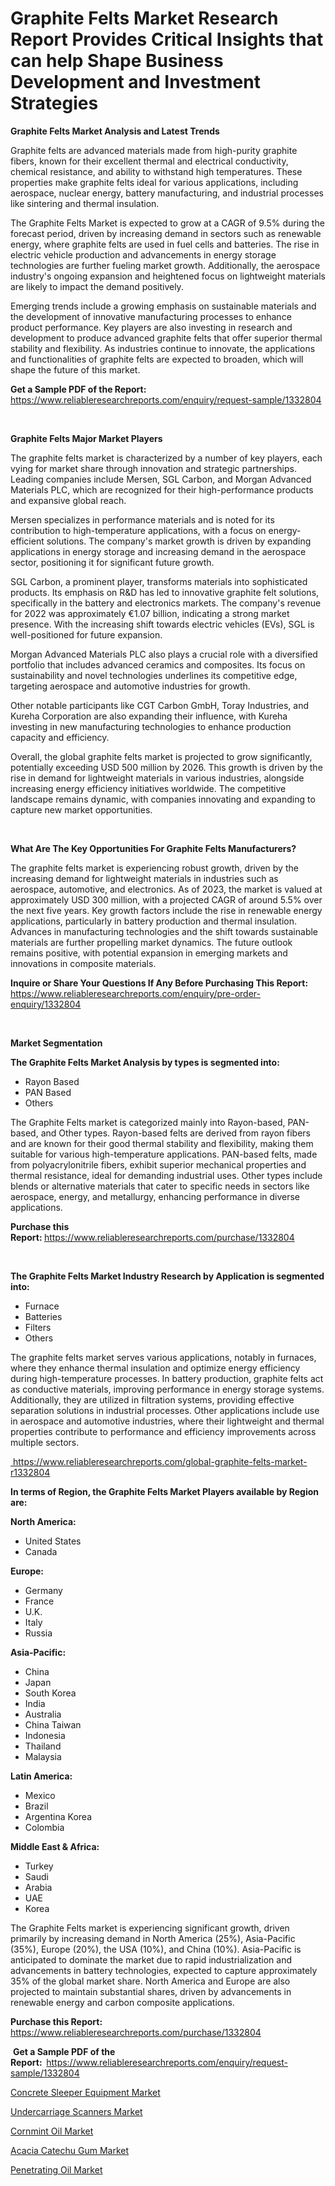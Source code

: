 <p><h1>Graphite Felts Market Research Report Provides Critical Insights that can help Shape Business Development and Investment Strategies</h1></p><p><strong>Graphite Felts Market Analysis and Latest Trends</strong></p>
<p><p>Graphite felts are advanced materials made from high-purity graphite fibers, known for their excellent thermal and electrical conductivity, chemical resistance, and ability to withstand high temperatures. These properties make graphite felts ideal for various applications, including aerospace, nuclear energy, battery manufacturing, and industrial processes like sintering and thermal insulation.</p><p>The Graphite Felts Market is expected to grow at a CAGR of 9.5% during the forecast period, driven by increasing demand in sectors such as renewable energy, where graphite felts are used in fuel cells and batteries. The rise in electric vehicle production and advancements in energy storage technologies are further fueling market growth. Additionally, the aerospace industry's ongoing expansion and heightened focus on lightweight materials are likely to impact the demand positively.</p><p>Emerging trends include a growing emphasis on sustainable materials and the development of innovative manufacturing processes to enhance product performance. Key players are also investing in research and development to produce advanced graphite felts that offer superior thermal stability and flexibility. As industries continue to innovate, the applications and functionalities of graphite felts are expected to broaden, which will shape the future of this market.</p></p>
<p><strong>Get a Sample PDF of the Report:&nbsp;</strong> <a href="https://www.reliableresearchreports.com/enquiry/request-sample/1332804?utm_campaign=34&utm_medium=2&utm_source=Github&utm_content=ia&utm_term=11122024&utm_id=graphite-felts">https://www.reliableresearchreports.com/enquiry/request-sample/1332804</a></p>
<p>&nbsp;</p>
<p><strong>Graphite Felts Major Market Players</strong></p>
<p><p>The graphite felts market is characterized by a number of key players, each vying for market share through innovation and strategic partnerships. Leading companies include Mersen, SGL Carbon, and Morgan Advanced Materials PLC, which are recognized for their high-performance products and expansive global reach.</p><p>Mersen specializes in performance materials and is noted for its contribution to high-temperature applications, with a focus on energy-efficient solutions. The company's market growth is driven by expanding applications in energy storage and increasing demand in the aerospace sector, positioning it for significant future growth.</p><p>SGL Carbon, a prominent player, transforms materials into sophisticated products. Its emphasis on R&D has led to innovative graphite felt solutions, specifically in the battery and electronics markets. The company's revenue for 2022 was approximately €1.07 billion, indicating a strong market presence. With the increasing shift towards electric vehicles (EVs), SGL is well-positioned for future expansion.</p><p>Morgan Advanced Materials PLC also plays a crucial role with a diversified portfolio that includes advanced ceramics and composites. Its focus on sustainability and novel technologies underlines its competitive edge, targeting aerospace and automotive industries for growth.</p><p>Other notable participants like CGT Carbon GmbH, Toray Industries, and Kureha Corporation are also expanding their influence, with Kureha investing in new manufacturing technologies to enhance production capacity and efficiency.</p><p>Overall, the global graphite felts market is projected to grow significantly, potentially exceeding USD 500 million by 2026. This growth is driven by the rise in demand for lightweight materials in various industries, alongside increasing energy efficiency initiatives worldwide. The competitive landscape remains dynamic, with companies innovating and expanding to capture new market opportunities.</p></p>
<p>&nbsp;</p>
<p><strong>What Are The Key Opportunities For Graphite Felts Manufacturers?</strong></p>
<p><p>The graphite felts market is experiencing robust growth, driven by the increasing demand for lightweight materials in industries such as aerospace, automotive, and electronics. As of 2023, the market is valued at approximately USD 300 million, with a projected CAGR of around 5.5% over the next five years. Key growth factors include the rise in renewable energy applications, particularly in battery production and thermal insulation. Advances in manufacturing technologies and the shift towards sustainable materials are further propelling market dynamics. The future outlook remains positive, with potential expansion in emerging markets and innovations in composite materials.</p></p>
<p><strong>Inquire or Share Your Questions If Any Before Purchasing This Report:</strong> <a href="https://www.reliableresearchreports.com/enquiry/pre-order-enquiry/1332804?utm_campaign=34&utm_medium=2&utm_source=Github&utm_content=ia&utm_term=11122024&utm_id=graphite-felts">https://www.reliableresearchreports.com/enquiry/pre-order-enquiry/1332804</a></p>
<p>&nbsp;</p>
<p><strong>Market Segmentation</strong></p>
<p><strong>The Graphite Felts Market Analysis by types is segmented into:</strong></p>
<p><ul><li>Rayon Based</li><li>PAN Based</li><li>Others</li></ul></p>
<p><p>The Graphite Felts market is categorized mainly into Rayon-based, PAN-based, and Other types. Rayon-based felts are derived from rayon fibers and are known for their good thermal stability and flexibility, making them suitable for various high-temperature applications. PAN-based felts, made from polyacrylonitrile fibers, exhibit superior mechanical properties and thermal resistance, ideal for demanding industrial uses. Other types include blends or alternative materials that cater to specific needs in sectors like aerospace, energy, and metallurgy, enhancing performance in diverse applications.</p></p>
<p><strong>Purchase this Report:&nbsp;</strong><a href="https://www.reliableresearchreports.com/purchase/1332804?utm_campaign=34&utm_medium=2&utm_source=Github&utm_content=ia&utm_term=11122024&utm_id=graphite-felts">https://www.reliableresearchreports.com/purchase/1332804</a></p>
<p>&nbsp;</p>
<p><strong>The Graphite Felts Market Industry Research by Application is segmented into:</strong></p>
<p><ul><li>Furnace</li><li>Batteries</li><li>Filters</li><li>Others</li></ul></p>
<p><p>The graphite felts market serves various applications, notably in furnaces, where they enhance thermal insulation and optimize energy efficiency during high-temperature processes. In battery production, graphite felts act as conductive materials, improving performance in energy storage systems. Additionally, they are utilized in filtration systems, providing effective separation solutions in industrial processes. Other applications include use in aerospace and automotive industries, where their lightweight and thermal properties contribute to performance and efficiency improvements across multiple sectors.</p></p>
<p><a href="https://www.reliableresearchreports.com/global-graphite-felts-market-r1332804?utm_campaign=34&utm_medium=2&utm_source=Github&utm_content=ia&utm_term=11122024&utm_id=graphite-felts">&nbsp;https://www.reliableresearchreports.com/global-graphite-felts-market-r1332804</a></p>
<p><strong>In terms of Region, the Graphite Felts Market Players available by Region are:</strong></p>
<p>
    <p> <strong> North America: </strong>
        <ul>
            <li>United States</li>
            <li>Canada</li>
        </ul>
        </p> 
    <p> <strong> Europe: </strong>
        <ul>
            <li>Germany</li>
            <li>France</li>
            <li>U.K.</li>
            <li>Italy</li>
            <li>Russia</li>
        </ul>
        </p> 
    <p> <strong> Asia-Pacific: </strong>
        <ul>
            <li>China</li>
            <li>Japan</li>
            <li>South Korea</li>
            <li>India</li>
            <li>Australia</li>
            <li>China Taiwan</li>
            <li>Indonesia</li>
            <li>Thailand</li>
            <li>Malaysia</li>
        </ul>
        </p> 
    <p> <strong> Latin America: </strong>
        <ul>
            <li>Mexico</li>
            <li>Brazil</li>
            <li>Argentina Korea</li>
            <li>Colombia</li>
        </ul>
        </p> 
    <p> <strong> Middle East & Africa: </strong>
        <ul>
            <li>Turkey</li>
            <li>Saudi</li>
            <li>Arabia</li>
            <li>UAE</li>
            <li>Korea</li>
        </ul>
    </p>
    </p>
<p><p>The Graphite Felts market is experiencing significant growth, driven primarily by increasing demand in North America (25%), Asia-Pacific (35%), Europe (20%), the USA (10%), and China (10%). Asia-Pacific is anticipated to dominate the market due to rapid industrialization and advancements in battery technologies, expected to capture approximately 35% of the global market share. North America and Europe are also projected to maintain substantial shares, driven by advancements in renewable energy and carbon composite applications.</p></p>
<p><strong>Purchase this Report: </strong><a href="https://www.reliableresearchreports.com/purchase/1332804?utm_campaign=34&utm_medium=2&utm_source=Github&utm_content=ia&utm_term=11122024&utm_id=graphite-felts">https://www.reliableresearchreports.com/purchase/1332804</a></p>
<p>&nbsp;<strong>Get a Sample PDF of the Report:&nbsp;&nbsp;</strong><a href="https://www.reliableresearchreports.com/enquiry/request-sample/1332804?utm_campaign=34&utm_medium=2&utm_source=Github&utm_content=ia&utm_term=11122024&utm_id=graphite-felts">https://www.reliableresearchreports.com/enquiry/request-sample/1332804</a></p>
<p><strong></strong></p>
<p><p><a href="https://github.com/AshikRahman991/Market-Research-Report-List-1/blob/main/concrete-sleeper-equipment-market.md?utm_campaign=34&utm_medium=2&utm_source=Github&utm_content=ia&utm_term=11122024&utm_id=graphite-felts">Concrete Sleeper Equipment Market</a></p><p><a href="https://github.com/HobertDavis43/Market-Research-Report-List-1/blob/main/undercarriage-scanners-market.md?utm_campaign=34&utm_medium=2&utm_source=Github&utm_content=ia&utm_term=11122024&utm_id=graphite-felts">Undercarriage Scanners Market</a></p><p><a href="https://www.linkedin.com/pulse/analyzing-hashub-gbd8f?utm_campaign=34&utm_medium=2&utm_source=Github&utm_content=ia&utm_term=11122024&utm_id=graphite-felts">Cornmint Oil Market</a></p><p><a href="https://www.linkedin.com/pulse/acacia-catechu-gum-market-size-type-product-global-snn2c?utm_campaign=34&utm_medium=2&utm_source=Github&utm_content=ia&utm_term=11122024&utm_id=graphite-felts">Acacia Catechu Gum Market</a></p><p><a href="https://www.linkedin.com/pulse/detailed-examination-penetrating-oil-market-size-projecting-4mqjc?utm_campaign=34&utm_medium=2&utm_source=Github&utm_content=ia&utm_term=11122024&utm_id=graphite-felts">Penetrating Oil Market</a></p></p>